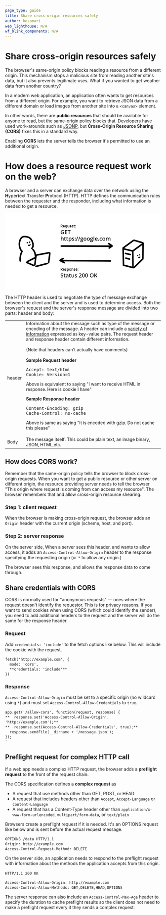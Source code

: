 ```yaml
---
page_type: guide
title: Share cross-origin resources safely
author: kosamari
web_lighthouse: N/A
wf_blink_components: N/A
---
```


# Share cross-origin resources safely

The browser's same-origin policy blocks reading a resource from a different
origin. This mechanism stops a malicious site from reading another site's data,
but it also prevents legitimate uses. What if you wanted to get weather data
from another country? 

In a modern web application, an application often wants to get resources from a
different origin. For example, you want to retrieve JSON data from a different
domain or load images from another site into a `<canvas>` element.

In other words, there are **public resources** that should be available for
anyone to read, but the same-origin policy blocks that. Developers have used
work-arounds such as
[JSONP](https://stackoverflow.com/questions/2067472/what-is-jsonp-all-about),
but **Cross-Origin Resource Sharing (CORS)** fixes this in a standard way.

Enabling **CORS** lets the server tells the browser it's permitted to use an additional origin.

# How does a resource request work on the web?

A browser and a server can exchange data over the network using the
**H**yper**t**ext **T**ransfer **P**rotocol (HTTP). HTTP defines the
communication rules between the requester and the responder, including what
information is needed to get a resource.

![request and response](./request_response.png)

The HTTP header is used to negotiate the type of message exchange between the
client and the server and is used to determine access.  Both the browser's
request and the server's response message are divided into two parts: header and
body:

<table  class="responsive">
<tbody>
    <tr>
        <td>header</td>
        <td>
            Information about the message such as type of the message or encoding of the message. A header can include a <a href="https://en.wikipedia.org/wiki/List_of_HTTP_header_fields">variety of information</a> expressed as key-value pairs. The request header and response header contain different information.<br>
            <br>
            (Note that headers can't actually have comments)<br>
            <br>
            <strong>Sample Request header</strong>
<pre>Accept: text/html
Cookie: Version=1</pre>
Above is equivalent to saying "I want to receive HTML in response. Here is cookie I have"

<strong>Sample Response header</strong>
<pre>Content-Encoding: gzip
Cache-Control: no-cache </pre>
Above is same as saying "It is encoded with gzip. Do not cache this please"

<tr>
    <td>Body</td>
    <td>
        The message itself. This could be plain text, an image binary, JSON, HTML,etc.
    </td>
    </tr>
</tbody>
</table>


## How does CORS work?

Remember that the same-origin policy tells the browser to block cross-origin
requests. When you want to get a public resource or other server on different origin, the resource providing server needs to tell the browser "This origin where request is coming from can access my resource". The browser remembers that and allow cross-origin resource shearing.

### Step 1: client request
When the browser is making cross-origin request, the browser adds an `Origin` header with
the current origin (scheme, host, and port). 

### Step 2: server response
On the server side, 
When a server sees this header, and
wants to allow access, it adds an `Access-Control-Allow-Origin`  header to
the response specifying the requesting origin (or `*` to allow any origin.) 

The
browser sees this response, and allows the response data to come through.

## Share credentials with CORS

CORS is normally used for "anonymous requests" — ones where the request doesn't
identify the requestor. This is for privacy reasons. If you want to send
cookies when using CORS (which could identify the sender), you need to add
additional headers to the request and the server will do the same for the
response header.

### Request

Add  `credentials: 'include'` to the fetch options like below. This will include
the cookie with the request.

```  
fetch('http://example.com', {  
  mode: 'cors',  
  **credentials: 'include'**  
})  
```

### Response 

``Access-Control-Allow-Origin`` must be set to a specific origin (no wildcard
using `*`) and must set ``Access-Control-Allow-Credentials`` to ``true``.

```  
app.get('/allow-cors', function(request, response) {  
**  response.set('Access-Control-Allow-Origin', 'http://example.com');**  
**  response.set(Access-Control-Allow-Credentials', true);**  
  response.sendFile(__dirname + '/message.json');  
});  
`  
```

## Preflight request for complex HTTP call

If a web app needs a complex HTTP request, the browser adds a  **preflight
request** to the front of the request chain.

The CORS specification defines a **complex request** as 

+  A request that use methods other than GET, POST, or HEAD
+  A request that includes headers other than `Accept`, `Accept-Language` or
     `Content-Language`
+  A request that has a Content-Type header other than
    `application/x-www-form-urlencoded`, `multipart/form-data`, or `text/plain`

Browsers create a preflight request if it is needed. It's an OPTIONS request 
like below and is  sent before the actual request message.

    OPTIONS /data HTTP/1.1
    Origin: http://example.com
    Access-Control-Request-Method: DELETE

On the server side, an application needs to respond to the preflight request
with information about the methods the application accepts from this origin.   
   
`HTTP/1.1 200 OK`

    Access-Control-Allow-Origin: http://example.com
    Access-Control-Allow-Methods: GET,DELETE,HEAD,OPTIONS

The server response can also include an `Access-Control-Max-Age` header to
specify the duration to cache preflight results so the client does not need to
make a preflight request every it they sends a complex request.
